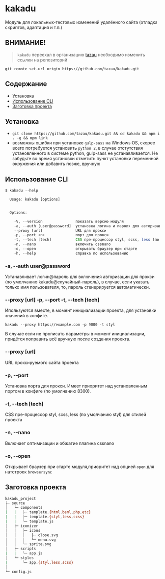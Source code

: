 # kakadu

Модуль для локальных-тестовых изменений удалённого сайта (отладка скриптов, адаптация и т.п.)

## ВНИМАНИЕ!
> `kakadu` переехал в организацию [tazau](https://github.com/tazau) необходимо изменить ссылки на репозиторий
```
git remote set-url origin https://github.com/tazau/kakadu.git
```

## Содержание
- [Установка](#Установка)
- [Использование CLI](#Использование-cli)
- [Заготовка проекта](#Заготовка-проекта)

## Установка
- `git clone https://github.com/tazau/kakadu.git && cd kakadu && npm i . -g && npm link`
- возможны ошибки при установке `gulp-sass` на Windows OS, скорее всего потребуется установить `python 2`, в случае отстутствия установленного в системе python, gulp-sass не устанавливается. Не забудьте во время установки отметить пункт установки переменной окружения или добавить позже, вручную

## Использование CLI

```javascript
$ kakadu --help

  Usage: kakadu [options]


  Options:

    -V, --version               показать версию модуля
    -a, --auth [user@password]  установка логина и пароля для авторизации
    --proxy [url]               URL для прокси
    -p, --port <n>              порт для прокси
    -t, --tech [tech]           CSS пре-процессор styl, scss, less (по умолчанию styl)
    -n, --nano                  включить cssnano
    -o, --open                  открывать браузер при старте
    -h, --help                  справка по использованию

```

### -a, --auth user@password
Устанавливает логин@пароль для включения авторизации для прокси (по умолчанию kakadu@случайный-пароль), в случае, если указать только имя пользователя, то, пароль сгенерируется автоматически.

### --proxy [url] -p, --port <n> -t, --tech [tech]
Ипользуются вместе, в момент инициализации проекта, для установки значений в конфиге.
```
kakadu --proxy https://example.com -p 9000 -t styl
```
В случае если не прописать параметры в момент инициализации, придётся поправить всё вручную после создания проекта.

### --proxy [url]
URL проксируемого сайта проекта

### -p, --port <n>
Установка порта для прокси. Имеет приоритет над установленным портом в конфиге (по умолчанию 8300).

### -t, --tech [tech]
CSS пре-процессор styl, scss, less (по умолчанию styl) для стилей проекта

### -n, --nano
Включает оптимизации и обжатие плагина cssnano

### -o, --open
Открывает браузер при старте модуля,приоритет над опцией `open` для натстроек `browsersync`

## Заготовка проекта

```bash
kakadu_project
├─ source
│   └─ components
|   |   ├─ template.{html,beml,php,etc}
|   |   ├─ template.{styl,less,scss}
|   |   └─ template.js
│   ├─ iconizer
│   │   ├─ icons
│   │   │   ├─ close.svg
│   │   │   └─ menu.svg
│   │   └─ sprite.svg
│   ├─ scripts
|   |   └─ app.js
│   └─ styles
|       └─ app.{styl,less,scss}
│
└─ config.js
```